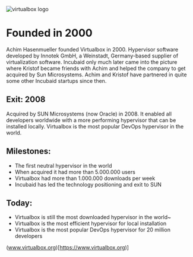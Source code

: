 ![virtualbox logo](.../img/virtualbox_logo.png)

# Founded in 2000


Achim Hasenmueller founded Virtualbox in 2000. Hypervisor software developed by Innotek GmbH, a Weinstadt, Germany-based supplier of virtualization software. Incubaid only much later came into the picture where Kristof became friends with Achim and helped the company to get acquired by Sun Microsystems. Achim and Kristof have partnered in quite some other Incubaid startups since then.

## Exit: 2008

Acquired by SUN Microsystems (now Oracle) in 2008. It enabled all developers worldwide with a more performing hypervisor that can be installed locally. Virtualbox is the most popular DevOps hypervisor in the world.

## Milestones:

- The first neutral hypervisor in the world
- When acquired it had more than 5.000.000 users
- Virtualbox had more than 1.000.000 downloads per week
- Incubaid has led the technology positioning and exit to SUN

## Today:

- Virtualbox is still the most downloaded hypervisor in the world~
- Virtualbox is the most efficient hypervisor for local installation
- Virtualbox is the most popular DevOps hypervisor for 20 million developers

(www.virtualbox.org)[https://www.virtualbox.org)]
